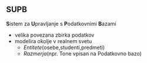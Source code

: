 ## SUPB
**S**istem za **U**pravljanje s **P**odatkovnimi **B**azami
- velika povezana zbirka podatkov
- modelira okolje v realnem svetu
	- *Entitete*(osebe,studenti,predmeti)
	- *Razmerja*(npr. Tone vpisan na Podatkovno bazo)